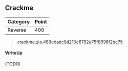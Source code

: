 ## Crackme

| Category | Point |
| --- | --- |
| Reverse | 400 |

> [crackme.zip.489cdadc0d210c6792e75f8998f2bc75](./crackme.zip.489cdadc0d210c6792e75f8998f2bc75) <br>

#### WriteUp

(TODO)
